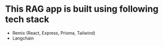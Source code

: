 # This RAG app is built using following tech stack

- Remix (React, Express, Prisma, Tailwind)
- Langchain
